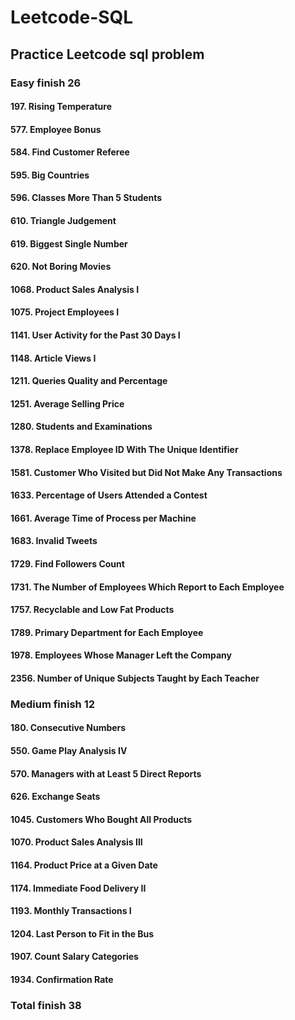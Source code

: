 # Leetcode-SQL
## Practice Leetcode sql problem

### Easy finish 26

#### 197. Rising Temperature
#### 577. Employee Bonus
#### 584. Find Customer Referee
#### 595. Big Countries
#### 596. Classes More Than 5 Students
#### 610. Triangle Judgement
#### 619. Biggest Single Number
#### 620. Not Boring Movies
#### 1068. Product Sales Analysis I
#### 1075. Project Employees I
#### 1141. User Activity for the Past 30 Days I
#### 1148. Article Views I
#### 1211. Queries Quality and Percentage
#### 1251. Average Selling Price
#### 1280. Students and Examinations
#### 1378. Replace Employee ID With The Unique Identifier
#### 1581. Customer Who Visited but Did Not Make Any Transactions
#### 1633. Percentage of Users Attended a Contest
#### 1661. Average Time of Process per Machine
#### 1683. Invalid Tweets
#### 1729. Find Followers Count
#### 1731. The Number of Employees Which Report to Each Employee
#### 1757. Recyclable and Low Fat Products
#### 1789. Primary Department for Each Employee
#### 1978. Employees Whose Manager Left the Company
#### 2356. Number of Unique Subjects Taught by Each Teacher


### Medium finish 12

#### 180. Consecutive Numbers
#### 550. Game Play Analysis IV
#### 570. Managers with at Least 5 Direct Reports
#### 626. Exchange Seats
#### 1045. Customers Who Bought All Products
#### 1070. Product Sales Analysis III
#### 1164. Product Price at a Given Date
#### 1174. Immediate Food Delivery II
#### 1193. Monthly Transactions I
#### 1204. Last Person to Fit in the Bus
#### 1907. Count Salary Categories
#### 1934. Confirmation Rate


### Total finish 38
